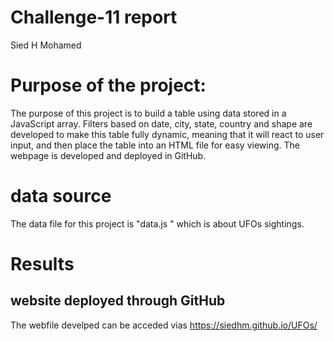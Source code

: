 # Challenge-11 report
Sied H Mohamed

# Purpose of the project:

The purpose of this project is to build a table using data stored in a JavaScript array. Filters based on date, city, state, country and shape are developed to make this table fully dynamic, meaning that it will react to user input, and then place the table into an HTML file for easy viewing. The webpage is developed and deployed in GitHub.

# data source
The data file for this project is "data.js " which is about UFOs sightings.

# Results
## website deployed through GitHub
The webfile develped can be acceded vias  https://siedhm.github.io/UFOs/




